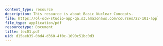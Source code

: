 ```yaml
---
content_type: resource
description: This resource is about Basic Nuclear Concepts.
file: https://ol-ocw-studio-app-qa.s3.amazonaws.com/courses/22-101-applied-nuclear-physics-fall-2006/d15aeb350bd4d3604f0c1090c51bc0d3_lec01.pdf
file_type: application/pdf
resourcetype: Document
title: lec01.pdf
uid: d15aeb35-0bd4-d360-4f0c-1090c51bc0d3
---
```

